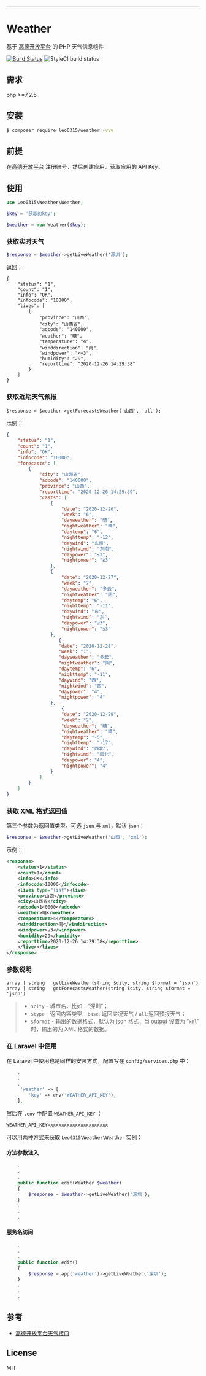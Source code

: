 ---

# Weather
基于 [高德开放平台](https://lbs.amap.com/dev/id/newuser) 的 PHP 天气信息组件

[![Build Status](https://travis-ci.org/zhihanglee/weather.svg?branch=master)](https://travis-ci.org/zhihanglee/weather)
![StyleCI build status](https://github.styleci.io/repos/324499079/shield)
## 需求
php >=7.2.5
## 安装

```sh
$ composer require leo0315/weather -vvv
```

## 前提

在[高德开放平台](https://lbs.amap.com/dev/id/newuser) 注册账号，然后创建应用，获取应用的 API Key。

## 使用

```php
use Leo0315\Weather\Weather;

$key = '获取的key';

$weather = new Weather($key);
```

###  获取实时天气

```php
$response = $weather->getLiveWeather('深圳');
```
返回：

```
{
    "status": "1",
    "count": "1",
    "info": "OK",
    "infocode": "10000",
    "lives": [
        {
            "province": "山西",
            "city": "山西省",
            "adcode": "140000",
            "weather": "晴",
            "temperature": "4",
            "winddirection": "南",
            "windpower": "<=3",
            "humidity": "29",
            "reporttime": "2020-12-26 14:29:38"
        }
    ]
}
```

### 获取近期天气预报

```
$response = $weather->getForecastsWeather('山西', 'all');
```
示例：

```json
{
    "status": "1", 
    "count": "1", 
    "info": "OK", 
    "infocode": "10000", 
    "forecasts": [
        {
            "city": "山西省", 
            "adcode": "140000", 
            "province": "山西", 
            "reporttime": "2020-12-26 14:29:39", 
            "casts": [
                {
                    "date": "2020-12-26", 
                    "week": "6", 
                    "dayweather": "晴", 
                    "nightweather": "晴", 
                    "daytemp": "6", 
                    "nighttemp": "-12", 
                    "daywind": "东南", 
                    "nightwind": "东南", 
                    "daypower": "≤3", 
                    "nightpower": "≤3"
                }, 
                {
                    "date": "2020-12-27", 
                    "week": "7", 
                    "dayweather": "多云", 
                    "nightweather": "阴", 
                    "daytemp": "6", 
                    "nighttemp": "-11", 
                    "daywind": "东", 
                    "nightwind": "东", 
                    "daypower": "≤3", 
                    "nightpower": "≤3"
                }, 
                   {
                   "date": "2020-12-28",
                   "week": "1",
                   "dayweather": "多云",
                   "nightweather": "阴",
                   "daytemp": "6",
                   "nighttemp": "-11",
                   "daywind": "西",
                   "nightwind": "西",
                   "daypower": "4",
                   "nightpower": "4"
                },
                    {
                    "date": "2020-12-29",
                    "week": "2",
                    "dayweather": "晴",
                    "nightweather": "晴",
                    "daytemp": "-5",
                    "nighttemp": "-17",
                    "daywind": "西北",
                    "nightwind": "西北",
                    "daypower": "4",
                    "nightpower": "4"
                }
            ]
        }
    ]
}
```

### 获取 XML 格式返回值

第三个参数为返回值类型，可选 `json` 与 `xml`，默认 `json`：

```php
$response = $weather->getLiveWeather('山西', 'xml');
```

示例：

```xml
<response>
    <status>1</status>
    <count>1</count>
    <info>OK</info>
    <infocode>10000</infocode>
    <lives type="list"><live>
    <province>山西</province>
    <city>山西省</city>
    <adcode>140000</adcode>
    <weather>晴</weather>
    <temperature>4</temperature>
    <winddirection>南</winddirection>
    <windpower>≤3</windpower>
    <humidity>29</humidity>
    <reporttime>2020-12-26 14:29:38</reporttime>
    </live></lives>
</response>
```

### 参数说明

```
array | string   getLiveWeather(string $city, string $format = 'json')
array | string   getForecastsWeather(string $city, string $format = 'json')
```

> - `$city` - 城市名，比如：“深圳”；
> - `$type` - 返回内容类型：`base`: 返回实况天气 / `all`:返回预报天气；
> - `$format`  - 输出的数据格式，默认为 json 格式，当 output 设置为 “`xml`” 时，输出的为 XML 格式的数据。

### 在 Laravel 中使用

在 Laravel 中使用也是同样的安装方式，配置写在 `config/services.php` 中：

```php
	.
	.
	.
	 'weather' => [
		'key' => env('WEATHER_API_KEY'),
    ],
```

然后在 `.env` 中配置 `WEATHER_API_KEY` ：

```env
WEATHER_API_KEY=xxxxxxxxxxxxxxxxxxxxx
```

可以用两种方式来获取 `Leo0315\Weather\Weather` 实例：

#### 方法参数注入

```php
	.
	.
	.
	public function edit(Weather $weather) 
	{
		$response = $weather->getLiveWeather('深圳');
	}
	.
	.
	.
```

#### 服务名访问

```php
	.
	.
	.
	public function edit() 
	{
		$response = app('weather')->getLiveWeather('深圳');
	}
	.
	.
	.

```

## 参考

- [高德开放平台天气接口](https://lbs.amap.com/api/webservice/guide/api/weatherinfo/)

## License

MIT